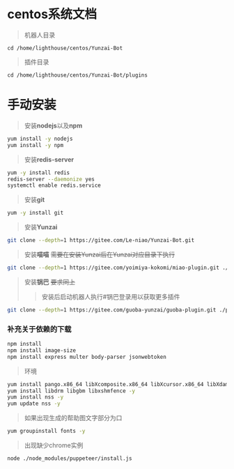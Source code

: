 # centos系统文档

> 机器人目录

```
cd /home/lighthouse/centos/Yunzai-Bot
```

> 插件目录

```
cd /home/lighthouse/centos/Yunzai-Bot/plugins
```

# 手动安装

> 安装**nodejs**以及**npm**

```sh
yum install -y nodejs
yum install -y npm
```

> 安装**redis-server**

```sh
yum -y install redis
redis-server --daemonize yes
systemctl enable redis.service
```

> 安装**git**

```sh
yum -y install git
```

> 安装**Yunzai**

```sh
git clone --depth=1 https://gitee.com/Le-niao/Yunzai-Bot.git
```

> 安装**喵喵** ~~需要在安装Yunzai后在Yunzai对应目录下执行~~

```sh
git clone --depth=1 https://gitee.com/yoimiya-kokomi/miao-plugin.git ./plugins/miao-plugin/
```

> 安装**锅巴** ~~要求同上~~
>
> > 安装后启动机器人执行#锅巴登录用以获取更多插件

```sh
git clone --depth=1 https://gitee.com/guoba-yunzai/guoba-plugin.git ./plugins/Guoba-Plugin/
```

### 补充关于依赖的下载

```sh
npm install
npm install image-size
npm install express multer body-parser jsonwebtoken
```

> 环境

```sh
yum install pango.x86_64 libXcomposite.x86_64 libXcursor.x86_64 libXdamage.x86_64 libXext.x86_64 libXi.x86_64 libXtst.x86_64 cups-libs.x86_64 libXScrnSaver.x86_64 libXrandr.x86_64 GConf2.x86_64 alsa-lib.x86_64 atk.x86_64 gtk3.x86_64 -y 
yum install libdrm libgbm libxshmfence -y
yum install nss -y
yum update nss -y
```

> 如果出现生成的帮助图文字部分为口

```sh
yum groupinstall fonts -y 
```

> 出现缺少chrome实例

```sh
node ./node_modules/puppeteer/install.js
```

